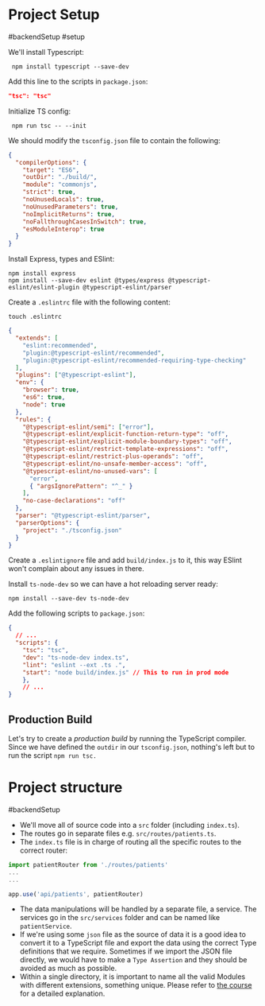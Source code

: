 # Project Setup
#backendSetup #setup 

We'll install Typescript:

```shell
 npm install typescript --save-dev
```

Add this line to the scripts in `package.json`:
```json
"tsc": "tsc"
```

Initialize TS config:
```shell
 npm run tsc -- --init
```

We should modify the `tsconfig.json` file to contain the following:

```json
{
  "compilerOptions": {
    "target": "ES6",
    "outDir": "./build/",
    "module": "commonjs",
    "strict": true,
    "noUnusedLocals": true,
    "noUnusedParameters": true,
    "noImplicitReturns": true,
    "noFallthroughCasesInSwitch": true,
    "esModuleInterop": true
  }
}
```

Install Express, types and ESlint:

```shell
npm install express
npm install --save-dev eslint @types/express @typescript-eslint/eslint-plugin @typescript-eslint/parser
```

Create a `.eslintrc` file with the following content:

```shell
touch .eslintrc
```

```json
{
  "extends": [
    "eslint:recommended",
    "plugin:@typescript-eslint/recommended",
    "plugin:@typescript-eslint/recommended-requiring-type-checking"
  ],
  "plugins": ["@typescript-eslint"],
  "env": {
    "browser": true,
    "es6": true,
    "node": true
  },
  "rules": {
    "@typescript-eslint/semi": ["error"],
    "@typescript-eslint/explicit-function-return-type": "off",
    "@typescript-eslint/explicit-module-boundary-types": "off",
    "@typescript-eslint/restrict-template-expressions": "off",
    "@typescript-eslint/restrict-plus-operands": "off",
    "@typescript-eslint/no-unsafe-member-access": "off",
    "@typescript-eslint/no-unused-vars": [
      "error",
      { "argsIgnorePattern": "^_" }
    ],
    "no-case-declarations": "off"
  },
  "parser": "@typescript-eslint/parser",
  "parserOptions": {
    "project": "./tsconfig.json"
  }
}
```

Create a `.eslintignore` file and add `build/index.js` to it, this way ESlint won't complain about any issues in there.

Install `ts-node-dev` so we can have a hot reloading server ready:

```shell
npm install --save-dev ts-node-dev
```

Add the following scripts to `package.json`:
```json
{
  // ...
  "scripts": {
    "tsc": "tsc",
    "dev": "ts-node-dev index.ts",
    "lint": "eslint --ext .ts .",
    "start": "node build/index.js" // This to run in prod mode
	},
    // ...
}
```

## Production Build
Let's try to create a _production build_ by running the TypeScript compiler. Since we have defined the `outdir` in our `tsconfig.json`, nothing's left but to run the script `npm run tsc.`

# Project structure
#backendSetup 

- We'll move all of source code into a `src` folder (including `index.ts`).
- The routes go in separate files e.g. `src/routes/patients.ts`.
- The `index.ts` file is in charge of routing all the specific routes to the correct router:

```ts
import patientRouter from './routes/patients'
...
...

app.use('api/patients', patientRouter)
```

- The data manipulations will be handled by a separate file, a service. The services go in the `src/services` folder and can be named like `patientService`.
- If we're using some `json` file as the source of data it is a good idea to convert it to a TypeScript file and export the data using the correct Type definitions that we require. Sometimes if we import the JSON file directly, we would have to make a `Type Assertion` and they should be avoided as much as possible.
- Within a single directory, it is important to name all the valid Modules with different extensions, something unique. Please refer to [the course](https://fullstackopen.com/en/part9/typing_an_express_app#node-and-json-modules) for a detailed explanation.